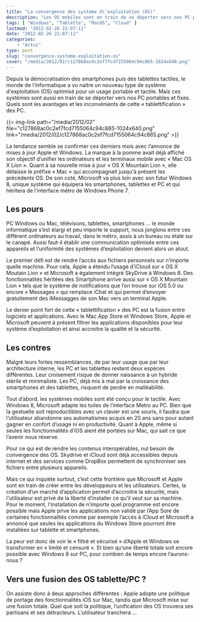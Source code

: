 ```yaml
---
title: "La convergence des système d\'exploitation (OS)"
description: "Les OS mobiles sont en train de se déporter vers nos PC portables et fixes. Quels sont les pours et les contres de cette « tablettification » des PC."
tags: [ "Windows", "Tablette", "MacOS", "Cloud" ]
lastmod: "2012-02-26 22:07:11"
date: "2012-02-26 22:07:11"
categories:
    - "Actus"
type: post
slug: "convergence-systeme-exploitation-os"
cover: "/media/2012/02/c127868ac0c2ef7fcd7155064c94c865-1024x640.png"
---
```


Depuis la démocratisation des smartphones puis des tablettes tactiles, le monde de l’informatique a vu naitre un nouveau type de système d'exploitation (OS) optimisé pour un usage portable et tactile. Mais ces systèmes sont aussi en train de se déporter vers nos PC portables et fixes. Quels sont les avantages et les inconvénients de cette « tablettification » des PC.

<!--more-->

{{< img-link path="/media/2012/02" file="c127868ac0c2ef7fcd7155064c94c865-1024x640.png" link="/media/2012/02/c127868ac0c2ef7fcd7155064c94c865.png" >}}

La tendance semble se confirmer ces derniers mois avec l’annonce de mises à jour Apple et Windows. La marque à la pomme avait déjà affiché son objectif d’unifier les ordinateurs et les terminaux mobile avec « Mac OS X Lion ». Quant à sa nouvelle mise à jour « OS X Mountain Lion », elle délaisse le préfixe « Mac » qui accompagnait jusqu'à présent les précédents OS. De son coté, Microsoft va plus loin avec son futur Windows 8, unique système qui équipera les smartphones, tablettes et PC et qui héritera de l’interface métro de Windows Phone 7.

## Les pours

PC Windows ou Mac, télévisons, tablettes, smartphones … le monde informatique s’est élargi et peu importe le support, nous jonglons entre ces différent ordinateurs au travail, dans le métro, assis à un bureau ou étalé sur le canapé. Aussi faut-il établir une communication optimisée entre ces appareils et l’uniformité des systèmes d’exploitation devient alors un atout.

Le premier défi est de rendre l’accès aux fichiers personnels sur n’importe quelle machine. Pour cela, Apple a étendu l’usage d’iCloud sur « OS X Moutain Lion » et Microsoft a également intégré SkyDrive à Windows 8. Des fonctionnalités héritées des Smartphone arrive aussi sur « OS X Mountain Lion » tels que le système de notifications que l’on trouve sur iOS 5.0 ou encore « Messages » qui remplace iChat et qui permet d’envoyer gratuitement des iMessagges de son Mac vers un terminal Apple.

Le denier point fort de cette « tablettification » des PC est la fusion entre logiciels et applications. Avec le Mac App Store et Windows Store, Apple et Microsoft peuvent à présent filtrer les applications disponibles pour leur système d’exploitation et ainsi accroitre la qualité et la sécurité.

## Les contres

Malgré leurs fortes ressemblances, de par leur usage que par leur architecture interne, les PC et les tablettes restent deux espèces différentes. Leur croisement risque de donner naissance à un hybride stérile et minimaliste. Les PC, déjà mis à mal par la croissance des smartphones et des tablettes, risquent de perdre en malléabilité.

Tout d’abord, les systèmes mobiles sont été conçu pour le tactile. Avec Windows 8, Microsoft adapte les tuiles de l’interface Metro au PC. Bien que la gestuelle soit reproductibles avec un clavier est une souris, il faudra que l’utilisateur abandonne ses automatismes acquis en 20 ans sans pour autant gagner en confort d’usage ni en productivité. Quant à Apple, même si seules les fonctionnalités d’iOS aient été portées sur Mac, qui sait ce que l’avenir nous réserve.

Pour ce qui est de rendre les contenus interopérables, nul besoin de convergence des OS. Skydrive et iCloud sont déjà accessibles depuis internet et des services comme DropBox permettent de synchroniser ses fichiers entre plusieurs appareils.

Mais ce qui inquiète surtout, c’est cette frontière que Microsoft et Apple sont en train de créer entre les développeurs et les utilisateurs. Certes, la création d’un marché d’application permet d’accroitre la sécurité, mais l'utilisateur est privé de la liberté d’installer ce qu’il veut sur sa machine. Pour le moment, l’installation de n’importe quel programme est encore possible mais Apple prive les applications non validé par l’App Sore de certaines fonctionnalités comme par exemple l’accès à iCloud et Microsoft a annoncé que seules les applications du Windows Store pourront être installées sur tablette et smartphones.

La peur est donc de voir le « filtré et sécurisé » d’Apple et Windows se transformer en « limité et censuré ». Et bien qu’une liberté totale soit encore possible avec Windows 8 sur PC, pour combien de temps encore l’aurons-nous ?

## Vers une fusion des OS tablette/PC ?

On assiste donc à deux approches différentes : Apple adopte une politique de portage des fonctionnalités iOS sur Mac, tandis que Microsoft mise sur une fusion totale. Quel que soit la politique, l’unification des OS trouvera ses partisans et ses détracteurs. L’utilisateur tranchera …
